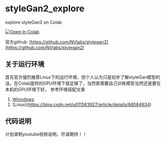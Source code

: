 # styleGan2_explore
explore styleGan2 on Colab

[![Open In Colab](https://colab.research.google.com/assets/colab-badge.svg)](https://colab.research.google.com/github/neng5201314/styleGan2_explore/blob/master/styleGan2_explore.ipynb)

官方github: [https://github.com/NVlabs/stylegan2](https://github.com/NVlabs/stylegan2)


## 关于运行环境

首先官方强烈推荐Linux下的运行环境，但个人认为只是初步了解styleGan模型的话，在Colab提供的GPU环境下就足够了，当然若需要自己训练模型当然还是要在本机的GPU环境下好。
参考环境搭配文章

1. [Winodows](https://www.cnblogs.com/wangpg/p/13190400.html)
2. [Linux}(https://blog.csdn.net/u011583927/article/details/88584934)


## 代码说明
计划录制youtube视频说明，尽请期待！！
